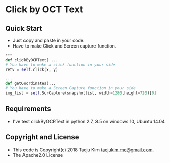 # Click by OCT Text

## Quick Start

* Just copy and paste in your code.
* Have to make Click and Screen capture function.

~~~python
***
def clickByOCRText( ...
# You have to make a click function in your side
retv = self.click(x, y)

...
def getCoordinates(...
# You have to make a Screen Capture function in your side
img_list = self.ScrCapture(snapshotlist, width=1280,height=720)[0]

~~~

## Requirements

* I've test clickByOCRText in python 2.7, 3.5 on windows 10, Ubuntu 14.04

## Copyright and License 

* This code is Copyright(c) 2018 Taeju Kim <taejukim.me@gmail.com>.
* The Apache2.0 License
